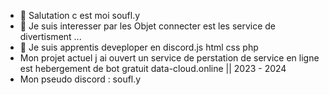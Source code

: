 - 👋 Salutation c est moi soufl.y
- 👀 Je suis interesser par les Objet connecter est les service de divertisment ...
- 🌱 Je suis apprentis deveploper en discord.js html css php
- Mon projet actuel j ai ouvert un service de perstation de service en ligne est hebergement de bot gratuit data-cloud.online || 2023 - 2024
- Mon pseudo discord : soufl.y

<!---

--->
